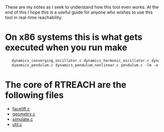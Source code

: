 These are my notes as I seek to understand how this tool even works. At the end of this I hope this is a useful guide for anyone who wishes to use this tool in real-time reachability. 

# On x86 systems this is what gets executed when you run make 

```gcc -std=gnu99 -O3 - Wall facelift.c geometry.c interval.c simulate.c util.c \ 
   dynamics_converging_oscillator.c dynamics_harmonic_oscillator.c dynamics_vanderpol.c \
   dyanmics_pendulum.c dynamics_pendulum_nonlinear.c pendulum.c -lm -o rtreach -DNONLINEAR_PENDULUM
```

# The core of RTREACH are the following files

- [facelift.c](facelift.c)
- [geometry.c](geometry.c)
- [simulate.c](simulate.c)
- [util.c](util.c)



